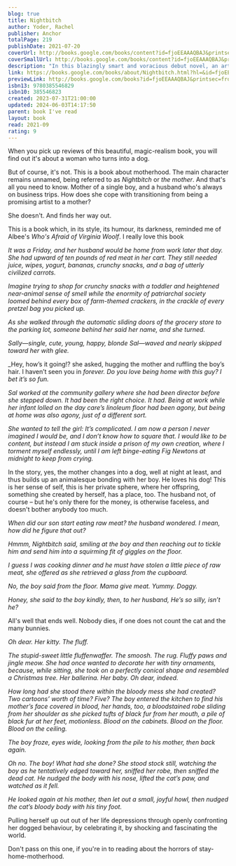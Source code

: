 ```yaml
---  
blog: true  
title: Nightbitch  
author: Yoder, Rachel  
publisher: Anchor  
totalPage: 219  
publishDate: 2021-07-20  
coverUrl: http://books.google.com/books/content?id=fjoEEAAAQBAJ&printsec=frontcover&img=1&zoom=1&edge=curl&source=gbs_api  
coverSmallUrl: http://books.google.com/books/content?id=fjoEEAAAQBAJ&printsec=frontcover&img=1&zoom=5&edge=curl&source=gbs_api  
description: "In this blazingly smart and voracious debut novel, an artist turned stay-at-home mom becomes convinced she's turning into a dog. • &quot;A must-read for anyone who can’t get enough of the ever-blurring line between the psychological and supernatural that Yellowjackets exemplifies.&quot; —Vulture One day, the mother was a mother, but then one night, she was quite suddenly something else... An ambitious mother puts her art career on hold to stay at home with her newborn son, but the experience does not match her imagination. Two years later, she steps into the bathroom for a break from her toddler's demands, only to discover a dense patch of hair on the back of her neck. In the mirror, her canines suddenly look sharper than she remembers. Her husband, who travels for work five days a week, casually dismisses her fears from faraway hotel rooms. As the mother's symptoms intensify, and her temptation to give in to her new dog impulses peak, she struggles to keep her alter-canine-identity secret. Seeking a cure at the library, she discovers the mysterious academic tome which becomes her bible, A Field Guide to Magical Women: A Mythical Ethnography, and meets a group of mommies involved in a multilevel-marketing scheme who may also be more than what they seem. An outrageously original novel of ideas about art, power, and womanhood wrapped in a satirical fairy tale, Nightbitch will make you want to howl in laughter and recognition. And you should. You should howl as much as you want."  
link: https://books.google.com/books/about/Nightbitch.html?hl=&id=fjoEEAAAQBAJ  
previewLink: http://books.google.com/books?id=fjoEEAAAQBAJ&printsec=frontcover&dq=Rachel+Yoder,+Nightbitch&hl=&as_pt=BOOKS&cd=2&source=gbs_api  
isbn13: 9780385546829  
isbn10: 385546823  
created: 2023-07-31T21:00:00  
updated: 2024-06-03T14:17:50  
parent: book I've read  
layout: book  
read: 2021-09  
rating: 9  
---  
```

  
When you pick up reviews of this beautiful, magic-realism book, you will find out it's about a woman who turns into a dog.  
  
But of course, it's not. This is a book about motherhood. The main character remains unnamed, being referred to as _Nightbitch_ or _the mother_. And that's all you need to know. Mother of a single boy, and a husband who's always on business trips. How does she cope with transitioning from being a promising artist to a mother?  
  
She doesn't. And finds her way out.    
  
This is a book which, in its style, its humour, its darkness, reminded me of Albee's _Who's Afraid of Virginia Woolf_. I really love this book  
  
_It was a Friday, and her husband would be home from work later that day. She had upward of ten pounds of red meat in her cart. They still needed juice, wipes, yogurt, bananas, crunchy snacks, and a bag of utterly civilized carrots._  
  
_Imagine trying to shop for crunchy snacks with a toddler and heightened near-animal sense of smell while the enormity of patriarchal society loomed behind every box of farm-themed crackers, in the crackle of every pretzel bag you picked up._  
  
_As she walked through the automatic sliding doors of the grocery store to the parking lot, someone behind her said her name, and she turned._  
  
_Sally—single, cute, young, happy, blonde Sal—waved and nearly skipped toward her with glee._  
  
_Hey, how’s it going!? she asked, hugging the mother and ruffling the boy’s hair. I haven’t seen you in _forever. Do you love being home with this guy? I bet it’s so fun._  
  
_Sal worked at the community gallery where she had been director before she stepped down. It had been the right choice. It had. Being at work while her infant lolled on the day care’s linoleum floor had been agony, but being at home was also agony, just of a different sort._  
  
_She wanted to tell the girl: It’s complicated. I am now a person I never imagined I would be, and I don’t know how to square that. I would like to be content, but instead I am stuck inside a prison of my own creation, where I torment myself endlessly, until I am left binge-eating Fig Newtons at midnight to keep from crying._  
  
In the story, yes, the mother changes into a dog, well at night at least, and thus builds up an animalesque bonding with her boy. He loves his dog! This is her sense of self, this is her private sphere, where her offspring, something she created by herself, has a place, too. The husband not, of course – but he's only there for the money, is otherwise faceless, and doesn't bother anybody too much.  
  
_When did our son start eating raw meat? the husband wondered. I mean, how did he figure that out?_  
  
_Hmmm, Nightbitch said, smiling at the boy and then reaching out to tickle him and send him into a squirming fit of giggles on the floor._  
  
_I guess I was cooking dinner and he must have stolen a little piece of raw meat, she offered as she retrieved a glass from the cupboard._  
  
_No, the boy said from the floor. Mama give meat. Yummy. Doggy._  
  
_Honey, she said to the boy kindly, then, to her husband, He’s so silly, isn’t he?_  
  
All's well that ends well. Nobody dies, if one does not count the cat and the many bunnies.  
  
_Oh dear. Her kitty. The fluff._  
  
_The stupid-sweet little fluffenwaffer. The smoosh. The rug. Fluffy paws and jingle meow. She had once wanted to decorate her with tiny ornaments, because, while sitting, she took on a perfectly conical shape and resembled a Christmas tree. Her ballerina. Her baby. Oh dear, indeed._  
  
_How long had she stood there within the bloody mess she had created? Two cartoons’ worth of time? Five? The boy entered the kitchen to find his mother’s face covered in blood, her hands, too, a bloodstained robe sliding from her shoulder as she picked tufts of black fur from her mouth, a pile of black fur at her feet, motionless. Blood on the cabinets. Blood on the floor. Blood on the ceiling._  
  
_The boy froze, eyes wide, looking from the pile to his mother, then back again._  
  
_Oh no. The boy! What had she done? She stood stock still, watching the boy as he tentatively edged toward her, sniffed her robe, then sniffed the dead cat. He nudged the body with his nose, lifted the cat’s paw, and watched as it fell._  
  
_He looked again at his mother, then let out a small, joyful howl, then nudged the cat’s bloody body with his tiny foot._  
  
Pulling herself up out out of her life depressions through openly confronting her dogged behaviour, by celebrating it, by shocking and fascinating the world.    
  
Don't pass on this one, if you're in to reading about the horrors of stay-home-motherhood.  
